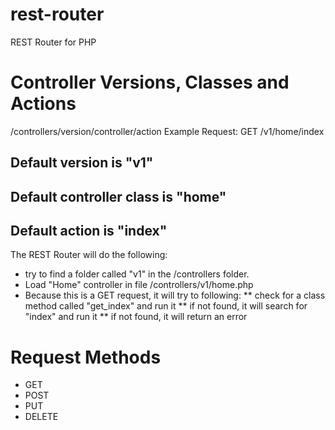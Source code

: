 # rest-router
REST Router for PHP

# Controller Versions, Classes and Actions
/controllers/version/controller/action
Example Request: GET /v1/home/index

## Default version is "v1"
## Default controller class is "home"
## Default action is "index"

The REST Router will do the following:
* try to find a folder called "v1" in the /controllers folder.
* Load "Home" controller in file /controllers/v1/home.php
* Because this is a GET request, it will try to following:
** check for a class method called "get_index" and run it
** if not found, it will search for "index" and run it
** if not found, it will return an error


# Request Methods
* GET
* POST
* PUT
* DELETE
